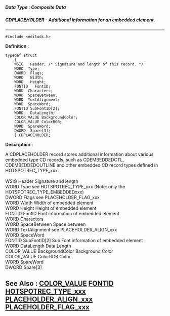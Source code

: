 ##### Data Type : Composite Data
##### CDPLACEHOLDER - Additional information for an embedded element.
---
```
#include <editods.h>
```

**Definition :**
```
typedef struct
	{
	WSIG   Header; /* Signature and length of this record. */
	WORD  Type;
	DWORD  Flags; 
	WORD   Width;
	WORD   Height;
	FONTID   FontID;
	WORD  Characters;
	WORD  SpaceBetween;
	WORD  TextAlignment;
	WORD  SpaceWord;
	FONTID SubFontID[2];
	WORD   DataLength;
	COLOR_VALUE BackgroundColor;
	COLOR_VALUE ColorRGB;
	WORD  SpareWord;
	DWORD  Spare[3];
	} CDPLACEHOLDER;
```

**Description :**

A CDPLACEHOLDER record stores additional information about various embedded type CD records, such as CDEMBEDDEDCTL, CDEMBEDDEDOUTLINE and other embedded CD record types defined in HOTSPOTREC_TYPE_xxx.<br>
<br>
WSIG			Header			Signature and length<br>
WORD			Type			see HOTSPOTREC_TYPE_xxx	(Note: only the HOTSPOTREC_TYPE_EMBEDDEDxxx)<br>
DWORD		Flags			see PLACEHOLDER_FLAG_xxx<br>
WORD			Width			Width of embedded element<br>
WORD			Height			Height of embedded element<br>
FONTID		FontID			Font information of embedded element<br>
WORD			Characters<br>
WORD			SpaceBetween		Space between<br>
WORD			TextAlignment		see PLACEHOLDER_ALIGN_xxx<br>
WORD			SpaceWord<br>
FONTID		SubFontID[2]		Sub Font information of embedded element<br>
WORD			DataLength		Data Length<br>
COLOR_VALUE	BackgroundColor	Background Color<br>
COLOR_VALUE	ColorRGB		Color	<br>
WORD			SpareWord<br>
DWORD		Spare[3]<br>



**See Also :**
[COLOR_VALUE](/domino-c-api-docs/reference/Data/COLOR_VALUE)
[FONTID](/domino-c-api-docs/reference/Data/FONTID)
[HOTSPOTREC_TYPE_xxx](/domino-c-api-docs/reference/Symb/HOTSPOTREC_TYPE_xxx)
[PLACEHOLDER_ALIGN_xxx](/domino-c-api-docs/reference/Symb/PLACEHOLDER_ALIGN_xxx)
[PLACEHOLDER_FLAG_xxx](/domino-c-api-docs/reference/Symb/PLACEHOLDER_FLAG_xxx)
---
